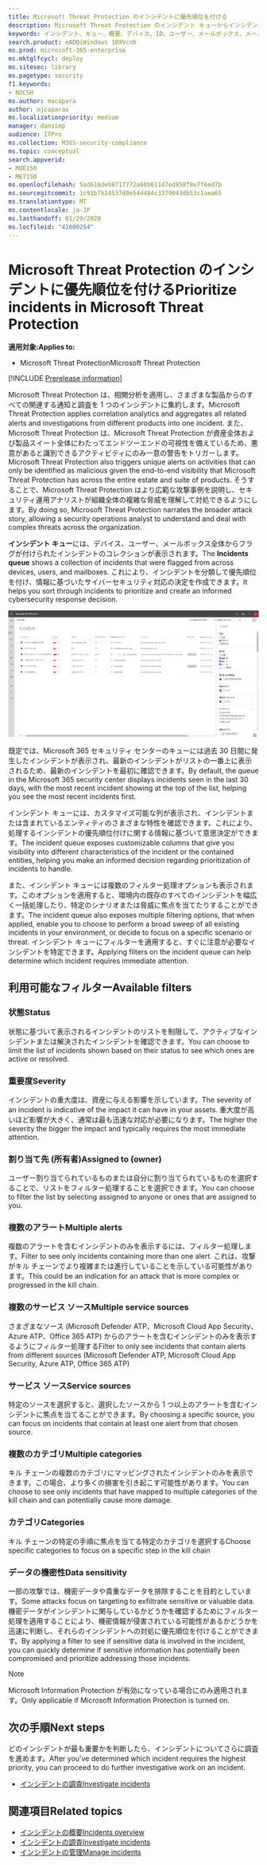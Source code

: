```yaml
---
title: Microsoft Threat Protection のインシデントに優先順位を付ける
description: Microsoft Threat Protection のインシデント キューからインシデントに優先順位を付ける方法の詳細
keywords: インシデント、キュー、概要、デバイス、ID、ユーザー、メールボックス、メール、インシデント
search.product: eADQiWindows 10XVcnh
ms.prod: microsoft-365-enterprise
ms.mktglfcycl: deploy
ms.sitesec: library
ms.pagetype: security
f1.keywords:
- NOCSH
ms.author: macapara
author: mjcaparas
ms.localizationpriority: medium
manager: dansimp
audience: ITPro
ms.collection: M365-security-compliance
ms.topic: conceptual
search.appverid:
- MOE150
- MET150
ms.openlocfilehash: 5ad616deb8717772a68b01147ed858f8e7f6ed7b
ms.sourcegitcommit: 1c91b7b24537d0e54d484c3379043db53c1aea65
ms.translationtype: MT
ms.contentlocale: ja-JP
ms.lasthandoff: 01/29/2020
ms.locfileid: "41600254"
---
```

# <a name="prioritize-incidents-in-microsoft-threat-protection"></a><span data-ttu-id="a9f2c-104">Microsoft Threat Protection のインシデントに優先順位を付ける</span><span class="sxs-lookup"><span data-stu-id="a9f2c-104">Prioritize incidents in Microsoft Threat Protection</span></span>

<span data-ttu-id="a9f2c-105">**適用対象:**</span><span class="sxs-lookup"><span data-stu-id="a9f2c-105">**Applies to:**</span></span>
- <span data-ttu-id="a9f2c-106">Microsoft Threat Protection</span><span class="sxs-lookup"><span data-stu-id="a9f2c-106">Microsoft Threat Protection</span></span>

[!INCLUDE [Prerelease information](../includes/prerelease.md)]

<span data-ttu-id="a9f2c-107">Microsoft Threat Protection は、相関分析を適用し、さまざまな製品からのすべての関連する通知と調査を 1 つのインシデントに集約します。</span><span class="sxs-lookup"><span data-stu-id="a9f2c-107">Microsoft Threat Protection applies correlation analytics and aggregates all related alerts and investigations from different products into one incident.</span></span> <span data-ttu-id="a9f2c-108">また、Microsoft Threat Protection は、Microsoft Threat Protection が資産全体および製品スイート全体にわたってエンドツーエンドの可視性を備えているため、悪意があると識別できるアクティビティにのみ一意の警告をトリガーします。</span><span class="sxs-lookup"><span data-stu-id="a9f2c-108">Microsoft Threat Protection also triggers unique alerts on activities that can only be identified as malicious given the end-to-end visibility that Microsoft Threat Protection has across the entire estate and suite of products.</span></span> <span data-ttu-id="a9f2c-109">そうすることで、Microsoft Threat Protection はより広範な攻撃事例を説明し、セキュリティ運用アナリストが組織全体の複雑な脅威を理解して対処できるようにします。</span><span class="sxs-lookup"><span data-stu-id="a9f2c-109">By doing so, Microsoft Threat Protection narrates the broader attack story, allowing a security operations analyst to understand and deal with complex threats across the organization.</span></span>


<span data-ttu-id="a9f2c-110">**インシデント キュー**には、デバイス、ユーザー、メールボックス全体からフラグが付けられたインシデントのコレクションが表示されます。</span><span class="sxs-lookup"><span data-stu-id="a9f2c-110">The **Incidents queue** shows a collection of incidents that were flagged from across devices, users, and mailboxes.</span></span> <span data-ttu-id="a9f2c-111">これにより、インシデントを分類して優先順位を付け、情報に基づいたサイバーセキュリティ対応の決定を作成できます。</span><span class="sxs-lookup"><span data-stu-id="a9f2c-111">It helps you sort through incidents to prioritize and create an informed cybersecurity response decision.</span></span>


![インシデント キューの画像](../images/incidents-queue.png) 

<span data-ttu-id="a9f2c-113">既定では、Microsoft 365 セキュリティ センターのキューには過去 30 日間に発生したインシデントが表示され、最新のインシデントがリストの一番上に表示されるため、最新のインシデントを最初に確認できます。</span><span class="sxs-lookup"><span data-stu-id="a9f2c-113">By default, the queue in the Microsoft 365 security center displays incidents seen in the last 30 days, with the most recent incident showing at the top of the list, helping you see the most recent incidents first.</span></span>

<span data-ttu-id="a9f2c-114">インシデント キューには、カスタマイズ可能な列が表示され、インシデントまたは含まれているエンティティのさまざまな特性を確認できます。これにより、処理するインシデントの優先順位付けに関する情報に基づいて意思決定ができます。</span><span class="sxs-lookup"><span data-stu-id="a9f2c-114">The incident queue exposes customizable columns that give you visibility into different characteristics of the incident or the contained entities, helping you make an informed decision regarding prioritization of incidents to handle.</span></span> 

<span data-ttu-id="a9f2c-115">また、インシデント キューには複数のフィルター処理オプションも表示されます。このオプションを適用すると、環境内の既存のすべてのインシデントを幅広く一括処理したり、特定のシナリオまたは脅威に焦点を当てたりすることができます。</span><span class="sxs-lookup"><span data-stu-id="a9f2c-115">The incident queue also exposes multiple filtering options, that when applied, enable you to choose to perform a broad sweep of all existing incidents in your environment, or decide to focus on a specific scenario or threat.</span></span> <span data-ttu-id="a9f2c-116">インシデント キューにフィルターを適用すると、すぐに注意が必要なインシデントを特定できます。</span><span class="sxs-lookup"><span data-stu-id="a9f2c-116">Applying filters on the incident queue can help determine which incident requires immediate attention.</span></span> 

## <a name="available-filters"></a><span data-ttu-id="a9f2c-117">利用可能なフィルター</span><span class="sxs-lookup"><span data-stu-id="a9f2c-117">Available filters</span></span>

### <a name="status"></a><span data-ttu-id="a9f2c-118">状態</span><span class="sxs-lookup"><span data-stu-id="a9f2c-118">Status</span></span>
<span data-ttu-id="a9f2c-119">状態に基づいて表示されるインシデントのリストを制限して、アクティブなインシデントまたは解決されたインシデントを確認できます。</span><span class="sxs-lookup"><span data-stu-id="a9f2c-119">You can choose to limit the list of incidents shown based on their status to see which ones are active or resolved.</span></span>

### <a name="severity"></a><span data-ttu-id="a9f2c-120">重要度</span><span class="sxs-lookup"><span data-stu-id="a9f2c-120">Severity</span></span>
<span data-ttu-id="a9f2c-121">インシデントの重大度は、資産に与える影響を示しています。</span><span class="sxs-lookup"><span data-stu-id="a9f2c-121">The severity of an incident is indicative of the impact it can have in your assets.</span></span> <span data-ttu-id="a9f2c-122">重大度が高いほど影響が大きく、通常は最も迅速な対応が必要になります。</span><span class="sxs-lookup"><span data-stu-id="a9f2c-122">The higher the severity the bigger the impact and typically requires the most immediate attention.</span></span> 

### <a name="assigned-to-owner"></a><span data-ttu-id="a9f2c-123">割り当て先 (所有者)</span><span class="sxs-lookup"><span data-stu-id="a9f2c-123">Assigned to (owner)</span></span>
<span data-ttu-id="a9f2c-124">ユーザー割り当てられているものまたは自分に割り当てられているものを選択することで、リストをフィルター処理することを選択できます。</span><span class="sxs-lookup"><span data-stu-id="a9f2c-124">You can choose to filter the list by selecting assigned to anyone or ones that are assigned to you.</span></span>

### <a name="multiple-alerts"></a><span data-ttu-id="a9f2c-125">複数のアラート</span><span class="sxs-lookup"><span data-stu-id="a9f2c-125">Multiple alerts</span></span> 
<span data-ttu-id="a9f2c-126">複数のアラートを含むインシデントのみを表示するには、フィルター処理します。</span><span class="sxs-lookup"><span data-stu-id="a9f2c-126">Filter to see only incidents containing more than one alert.</span></span> <span data-ttu-id="a9f2c-127">これは、攻撃がキル チェーンでより複雑または進行していることを示している可能性があります。</span><span class="sxs-lookup"><span data-stu-id="a9f2c-127">This could be an indication for an attack that is more complex or progressed in the kill chain.</span></span> 


### <a name="multiple-service-sources"></a><span data-ttu-id="a9f2c-128">複数のサービス ソース</span><span class="sxs-lookup"><span data-stu-id="a9f2c-128">Multiple service sources</span></span> 
<span data-ttu-id="a9f2c-129">さまざまなソース (Microsoft Defender ATP、Microsoft Cloud App Security、Azure ATP、Office 365 ATP) からのアラートを含むインシデントのみを表示するようにフィルター処理する</span><span class="sxs-lookup"><span data-stu-id="a9f2c-129">Filter to only see incidents that contain alerts from different sources (Microsoft Defender ATP, Microsoft Cloud App Security, Azure ATP, Office 365 ATP)</span></span>
### <a name="service-sources"></a><span data-ttu-id="a9f2c-130">サービス ソース</span><span class="sxs-lookup"><span data-stu-id="a9f2c-130">Service sources</span></span>
<span data-ttu-id="a9f2c-131">特定のソースを選択すると、選択したソースから 1 つ以上のアラートを含むインシデントに焦点を当てることができます。</span><span class="sxs-lookup"><span data-stu-id="a9f2c-131">By choosing a specific source, you can focus on incidents that contain at least one alert from that chosen source.</span></span> 

### <a name="multiple-categories"></a><span data-ttu-id="a9f2c-132">複数のカテゴリ</span><span class="sxs-lookup"><span data-stu-id="a9f2c-132">Multiple categories</span></span> 
<span data-ttu-id="a9f2c-133">キル チェーンの複数のカテゴリにマッピングされたインシデントのみを表示できます。この場合、より多くの損害を引き起こす可能性があります。</span><span class="sxs-lookup"><span data-stu-id="a9f2c-133">You can choose to see only incidents that have mapped to multiple categories of the kill chain and can potentially cause more damage.</span></span> 

### <a name="categories"></a><span data-ttu-id="a9f2c-134">カテゴリ</span><span class="sxs-lookup"><span data-stu-id="a9f2c-134">Categories</span></span>
<span data-ttu-id="a9f2c-135">キル チェーンの特定の手順に焦点を当てる特定のカテゴリを選択する</span><span class="sxs-lookup"><span data-stu-id="a9f2c-135">Choose specific categories to focus on a specific step in the kill chain</span></span>

### <a name="data-sensitivity"></a><span data-ttu-id="a9f2c-136">データの機密性</span><span class="sxs-lookup"><span data-stu-id="a9f2c-136">Data sensitivity</span></span>
<span data-ttu-id="a9f2c-137">一部の攻撃では、機密データや貴重なデータを排除することを目的としています。</span><span class="sxs-lookup"><span data-stu-id="a9f2c-137">Some attacks focus on targeting to exfiltrate sensitive or valuable data.</span></span> <span data-ttu-id="a9f2c-138">機密データがインシデントに関与しているかどうかを確認するためにフィルター処理を適用することにより、機密情報が侵害されている可能性があるかどうかを迅速に判断し、それらのインシデントへの対処に優先順位を付けることができます。</span><span class="sxs-lookup"><span data-stu-id="a9f2c-138">By applying a filter to see if sensitive data is involved in the incident, you can quickly determine if sensitive information has potentially been compromised and prioritize addressing those incidents.</span></span>

>[!NOTE]
><span data-ttu-id="a9f2c-139">Microsoft Information Protection が有効になっている場合にのみ適用されます。</span><span class="sxs-lookup"><span data-stu-id="a9f2c-139">Only applicable if Microsoft Information Protection is turned on.</span></span>


## <a name="next-steps"></a><span data-ttu-id="a9f2c-140">次の手順</span><span class="sxs-lookup"><span data-stu-id="a9f2c-140">Next steps</span></span>
<span data-ttu-id="a9f2c-141">どのインシデントが最も重要かを判断したら、インシデントについてさらに調査を進めます。</span><span class="sxs-lookup"><span data-stu-id="a9f2c-141">After you've determined which incident requires the highest priority, you can proceed to do further investigative work on an incident.</span></span>
- [<span data-ttu-id="a9f2c-142">インシデントの調査</span><span class="sxs-lookup"><span data-stu-id="a9f2c-142">Investigate incidents</span></span>](investigate-incidents.md)


## <a name="related-topics"></a><span data-ttu-id="a9f2c-143">関連項目</span><span class="sxs-lookup"><span data-stu-id="a9f2c-143">Related topics</span></span>
- [<span data-ttu-id="a9f2c-144">インシデントの概要</span><span class="sxs-lookup"><span data-stu-id="a9f2c-144">Incidents overview</span></span>](incidents-overview.md)
- [<span data-ttu-id="a9f2c-145">インシデントの調査</span><span class="sxs-lookup"><span data-stu-id="a9f2c-145">Investigate incidents</span></span>](investigate-incidents.md)
- [<span data-ttu-id="a9f2c-146">インシデントの管理</span><span class="sxs-lookup"><span data-stu-id="a9f2c-146">Manage incidents</span></span>](manage-incidents.md)